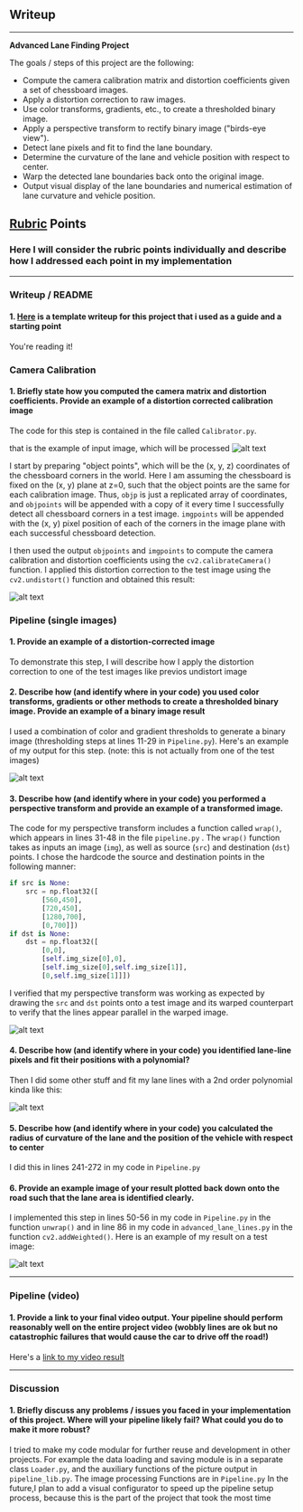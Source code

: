 ## Writeup 
---

**Advanced Lane Finding Project**

The goals / steps of this project are the following:

* Compute the camera calibration matrix and distortion coefficients given a set of chessboard images.
* Apply a distortion correction to raw images.
* Use color transforms, gradients, etc., to create a thresholded binary image.
* Apply a perspective transform to rectify binary image ("birds-eye view").
* Detect lane pixels and fit to find the lane boundary.
* Determine the curvature of the lane and vehicle position with respect to center.
* Warp the detected lane boundaries back onto the original image.
* Output visual display of the lane boundaries and numerical estimation of lane curvature and vehicle position.

[//]: # (Image References)

[image1]: ./test_images/test5.jpg "Road"
[image2]: ./output_images/undistort_output.png "Undistorted"
[image3]: ./output_images/binary_combo.png "Binary Example"
[image4]: ./output_images/warped_straight_lines.png "Warp Example"
[image5]: ./output_images/color_fit_lines.png "Fit Visual"
[image6]: ./output_images/test5.jpg "Output"
[video1]: ./output_video/project_video.mp4 "Video"

## [Rubric](https://review.udacity.com/#!/rubrics/571/view) Points

### Here I will consider the rubric points individually and describe how I addressed each point in my implementation

---

### Writeup / README

#### 1. [Here](https://github.com/udacity/CarND-Advanced-Lane-Lines/blob/master/writeup_template.md) is a template writeup for this project that i used as a guide and a starting point

You're reading it!

### Camera Calibration

#### 1. Briefly state how you computed the camera matrix and distortion coefficients. Provide an example of a distortion corrected calibration image

The code for this step is contained in the file called `Calibrator.py`.  

that is the example of input image, which will be processed
![alt text][image1]

I start by preparing "object points", which will be the (x, y, z) coordinates of the chessboard corners in the world. Here I am assuming the chessboard is fixed on the (x, y) plane at z=0, such that the object points are the same for each calibration image.  Thus, `objp` is just a replicated array of coordinates, and `objpoints` will be appended with a copy of it every time I successfully detect all chessboard corners in a test image.  `imgpoints` will be appended with the (x, y) pixel position of each of the corners in the image plane with each successful chessboard detection.  

I then used the output `objpoints` and `imgpoints` to compute the camera calibration and distortion coefficients using the `cv2.calibrateCamera()` function.  I applied this distortion correction to the test image using the `cv2.undistort()` function and obtained this result: 

![alt text][image2]

### Pipeline (single images)

#### 1. Provide an example of a distortion-corrected image

To demonstrate this step, I will describe how I apply the distortion correction to one of the test images like previos undistort image

#### 2. Describe how (and identify where in your code) you used color transforms, gradients or other methods to create a thresholded binary image.  Provide an example of a binary image result

I used a combination of color and gradient thresholds to generate a binary image (thresholding steps at lines 11-29 in `Pipeline.py`).  Here's an example of my output for this step.  (note: this is not actually from one of the test images)

![alt text][image3]

#### 3. Describe how (and identify where in your code) you performed a perspective transform and provide an example of a transformed image.

The code for my perspective transform includes a function called `wrap()`, which appears in lines 31-48 in the file `pipeline.py` .  The `wrap()` function takes as inputs an image (`img`), as well as source (`src`) and destination (`dst`) points.  I chose the hardcode the source and destination points in the following manner:

```python
if src is None:
    src = np.float32([
        [560,450],
        [720,450],
        [1280,700],
        [0,700]])
if dst is None:
    dst = np.float32([
        [0,0],
        [self.img_size[0],0],
        [self.img_size[0],self.img_size[1]],
        [0,self.img_size[1]]])
```

I verified that my perspective transform was working as expected by drawing the `src` and `dst` points onto a test image and its warped counterpart to verify that the lines appear parallel in the warped image.

![alt text][image4]

#### 4. Describe how (and identify where in your code) you identified lane-line pixels and fit their positions with a polynomial?

Then I did some other stuff and fit my lane lines with a 2nd order polynomial kinda like this:

![alt text][image5]

#### 5. Describe how (and identify where in your code) you calculated the radius of curvature of the lane and the position of the vehicle with respect to center

I did this in lines 241-272 in my code in `Pipeline.py`

#### 6. Provide an example image of your result plotted back down onto the road such that the lane area is identified clearly.

I implemented this step in lines 50-56 in my code in `Pipeline.py` in the function `unwrap()` and in line 86 in my code in `advanced_lane_lines.py` in the function `cv2.addWeighted()`.  Here is an example of my result on a test image:

![alt text][image6]

---

### Pipeline (video)

#### 1. Provide a link to your final video output.  Your pipeline should perform reasonably well on the entire project video (wobbly lines are ok but no catastrophic failures that would cause the car to drive off the road!)

Here's a [link to my video result](./output_video/project_video.mp4)

---

### Discussion

#### 1. Briefly discuss any problems / issues you faced in your implementation of this project.  Where will your pipeline likely fail?  What could you do to make it more robust?

I tried to make my code modular for further reuse and development in other projects. For example the data loading and saving module is in a separate class `Loader.py`, and the auxiliary functions of the picture output in `pipeline_lib.py`. The image processing Functions are in `Pipeline.py` In the future,I plan to add a visual configurator to speed up the pipeline setup process, because this is the part of the project that took the most time
